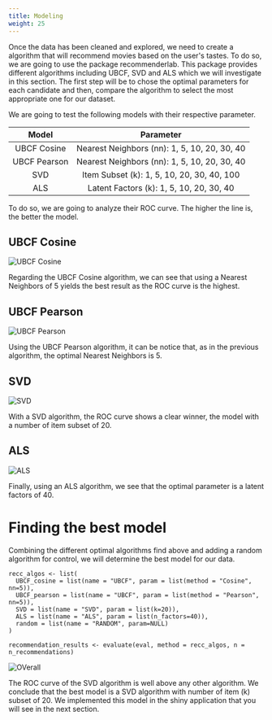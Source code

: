 ```yaml
---
title: Modeling
weight: 25
---
```



Once the data has been cleaned and explored, we need to create a algorithm that will recommend movies based on the user's tastes. To do so, we are going to use the package recommenderlab. This package provides different algorithms including UBCF, SVD and ALS which we will investigate in this section. The first step will be to chose the optimal parameters for each candidate and then, compare the algorithm to select the most appropriate one for our dataset.

We are going to test the following models with their respective parameter.

|     Model    |                   Parameter                  |
|:------------:|:--------------------------------------------:|
|  UBCF Cosine | Nearest Neighbors (nn): 1, 5, 10, 20, 30, 40 |
| UBCF Pearson | Nearest Neighbors (nn): 1, 5, 10, 20, 30, 40 |
|      SVD     |  Item Subset (k): 1, 5, 10, 20, 30, 40, 100  |
|      ALS     |   Latent Factors (k): 1, 5, 10, 20, 30, 40   |

To do so, we are going to analyze their ROC curve. The higher the line is, the better the model.


## UBCF Cosine

![UBCF Cosine](/Modeling/images/ROC_UBCF-Cosine.png?classes=shadow&width=60pc)

Regarding the UBCF Cosine algorithm, we can see that using a Nearest Neighbors of 5 yields the best result as the ROC curve is the highest.

## UBCF Pearson
![UBCF Pearson](/Modeling/images/ROC_UBCF-Pearson.png?classes=shadow&width=60pc)

Using the UBCF Pearson algorithm, it can be notice that, as in the previous algorithm, the optimal Nearest Neighbors is 5.

## SVD
![SVD](/Modeling/images/ROC_SVD.png?classes=shadow&width=60pc)

With a SVD algorithm, the ROC curve shows a clear winner, the model with a number of item subset of 20.


## ALS
![ALS](/Modeling/images/ROC_ALS.png?classes=shadow&width=60pc)

Finally, using an ALS algorithm, we see that the optimal parameter is a latent factors of 40.

# Finding the best model

Combining the different optimal algorithms find above and adding a random algorithm for control, we will determine the best model for our data.

```{r}
recc_algos <- list(
  UBCF_cosine = list(name = "UBCF", param = list(method = "Cosine", nn=5)),
  UBCF_pearson = list(name = "UBCF", param = list(method = "Pearson", nn=5)),
  SVD = list(name = "SVD", param = list(k=20)),
  ALS = list(name = "ALS", param = list(n_factors=40)),
  random = list(name = "RANDOM", param=NULL)
)

recommendation_results <- evaluate(eval, method = recc_algos, n = n_recommendations)
```

![OVerall](/Modeling/images/ROC_all.png?classes=shadow&width=60pc)


The ROC curve of the SVD algorithm is well above any other algorithm. We conclude that the best model is a SVD algorithm with number of item (k) subset of 20. We implemented this model in the shiny application that you will see in the next section.